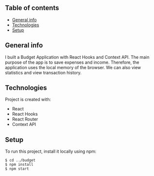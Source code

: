 ## Table of contents

- [General info](#general-info)
- [Technologies](#technologies)
- [Setup](#setup)

## General info

I built a Budget Application with React Hooks and Context API.
The main purpose of the app is to save expenses and income.
Therefore, the application uses the local memory of the browser.
We can also view statistics and view transaction history.

## Technologies

Project is created with:

- React
- React Hooks
- React Router
- Context API

## Setup

To run this project, install it locally using npm:

```
$ cd ../budget
$ npm install
$ npm start
```

